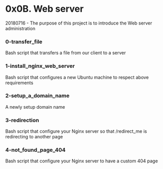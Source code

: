 # 0x0B. Web server

20180716 - The purpose of this project is to introduce the Web server administration

### 0-transfer_file
Bash script that transfers a file from our client to a server

### 1-install_nginx_web_server
Bash script that configures a new Ubuntu machine to respect above requirements

### 2-setup_a_domain_name
A newly setup domain name

### 3-redirection
Bash script that configure your Nginx server so that /redirect_me is redirecting to another page

### 4-not_found_page_404
Bash script that configure your Nginx server to have a custom 404 page